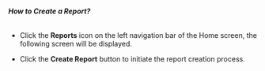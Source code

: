 ###### **How to Create a Report?**

- Click the **Reports** icon on the left navigation bar of the Home screen, the following screen will be displayed.

    <!-- TODO: Fix broken image link below. Original path: images/image-4D9XWCKI-png.png -->
    <!-- ![](images/image-4D9XWCKI-png.png) -->

- Click the **Create Report** button to initiate the report creation process. 